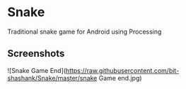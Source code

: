 # Snake
Traditional snake game for Android using Processing


## Screenshots

![Snake Game End](https://raw.githubusercontent.com/bit-shashank/Snake/master/snake Game end.jpg)